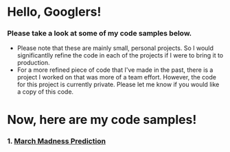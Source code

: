 # Hello, Googlers!
### Please take a look at some of my code samples below.

- Please note that these are mainly small, personal projects.  So I would significantlly refine the code in each of the projects if I were to bring it to production.
- For a more refined piece of code that I've made in the past, there is a project I worked on that was more of a team effort.  However, the code for this project is currently private.  Please let me know if you would like a copy of this code.


# Now, here are my code samples!

### 1. [March Madness Prediction](https://github.com/yosukesugishita/march_madness/)

